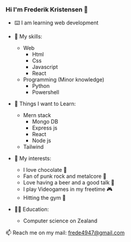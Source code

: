 ### Hi I'm Frederik Kristensen 👋

- ⌨️ I am learning web development

- 🧠 My skills:
    - Web
        - Html
        - Css
        - Javascript
        - React
    - Programming (Minor knowledge)
        - Python
        - Powershell

- 🥅 Things I want to Learn:
    - Mern stack
        - Mongo DB
        - Express js
        - React
        - Node js
    - Tailwind

- 🌟 My interests:
    - I love chocolate 🍫
    - Fan of punk rock and metalcore 🤘
    - Love having a beer and a good talk 🍻
    - I play Videogames in my freetime 🎮
    - Hitting the gym 💪

- 👨‍🎓 Education:
    - Computer science on Zealand

📫 Reach me on my mail: frede4947@gmail.com
